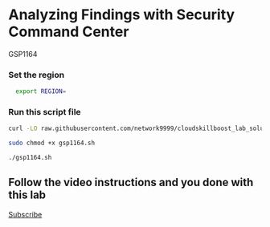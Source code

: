 
# Analyzing Findings with Security Command Center

GSP1164



### Set the region

```bash
  export REGION=
```


### Run this script file

```bash
curl -LO raw.githubusercontent.com/network9999/cloudskillboost_lab_solutions/main/Analyzing%20Findings%20with%20Security%20Command%20Center/gsp1164.sh

sudo chmod +x gsp1164.sh

./gsp1164.sh
```


## Follow the video instructions and you done with this lab

[Subscribe](https://www.youtube.com/channel/UCO0joS82Lx31DcQD92lAkVA)


